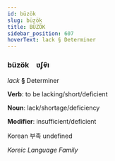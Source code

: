 ```yaml
---
id: büzök
slug: büzök
title: BÜZÖK
sidebar_position: 607
hoverText: lack § Determiner
---
```


### büzök&emsp;<span kind="abugida">ʋʄⱴ̑ı</span>

*lack* **§** Determiner

**Verb**: to be lacking/short/deficient

**Noun**: lack/shortage/deficiency

**Modifier**: insufficient/deficient

Korean 부족 undefined

*Koreic Language Family*